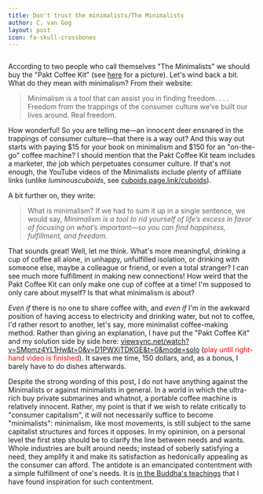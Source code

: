 ```yaml
---
title: Don't trust the minimalists/The Minimalists
author: C. van Gog
layout: post
icon: fa-skull-crossbones
---
```


<span class="image left"><img src="{{ 'assets/images/coffee-medres.jpg' | relative_url }}" alt="" /></span>

<p>According to two people who call themselves "The Minimalists" we should buy the "Pakt Coffee Kit" (see <a href="https://c1.iggcdn.com/indiegogo-media-prod-cld/image/upload/c_limit,w_695/v1566510901/sltqcc7gewvbj9ux8hnx.png">here</a> for a picture). Let's wind back a bit. What do they mean with minimalism? From their website:</p>

<p><blockquote cite="https://www.theminimalists.com/minimalism/">
Minimalism is a tool that can assist you in finding freedom. . . .  Freedom from the trappings of the consumer culture we’ve built our lives around. Real freedom.
</blockquote></p>  

<p>How wonderful! So you are telling me&mdash;an innocent deer ensnared in the trappings of consumer culture&mdash;that there is a way out? And this way out starts with paying $15 for your book on minimalism and $150 for an "on-the-go" coffee machine? I should mention that the Pakt Coffee Kit team includes a marketer, <i>the</i> job which perpetuates consumer culture. If that's not enough, the YouTube videos of the Minimalists include plenty of affiliate links (unlike <i>luminouscuboids</i>, see <a href="https://cuboids.page.link/cuboids">cuboids.page.link/cuboids</a>).</p>
  
<p>A bit further on, they write:</p>

<p><blockquote> What is minimalism? If we had to sum it up in a single sentence, we would say, <i>Minimalism is a tool to rid yourself of life’s excess in favor of focusing on what’s important—so you can find happiness, fulfillment, and freedom.</i></blockquote></p>

<p>That sounds great! Well, let me think. What's more meaningful, drinking a cup of coffee all alone, in unhappy, unfulfilled
isolation, or drinking with someone else, maybe a colleague or friend, or even a total stranger? I can see much more fulfillment in making new connections! How weird that the Pakt Coffee Kit can only make one cup of coffee at a time! I'm supposed to only care about myself? Is that what minimalism is about?</p>

<p><i>Even if</i> there is no one to share coffee with, and <i>even if</i> I'm in the awkward position of having access to electricity and drinking water, but not to coffee, I'd rather resort to another, let's say, more minimalist coffee-making method. Rather than giving an explanation, I have put the "Pakt Coffee Kit" and my solution side by side here: <a href="https://viewsync.net/watch?v=SMpmz4YL1Hw&t=0&v=D1PWXjTDKGE&t=0&mode=solo">viewsync.net/watch?v=SMpmz4YL1Hw&t=0&v=D1PWXjTDKGE&t=0&mode=solo</a> (<font color="red">play until right-hand video is finished</font>). It saves me time, 150 dollars, and, as a bonus, I barely have to do dishes afterwards.</p>

<p>Despite the strong wording of this post, I do not have anything against the Minimalists or against minimalists in general. In a world in which the ultra-rich buy private submarines and whatnot, a portable coffee machine is relatively innocent. Rather, my point is that if we wish to relate critically to "consumer capitalism", it will not necessarily suffice to become "minimalists": minimalism, like most movements, is still subject to the same capitalist structures and forces it opposes. In my opininion, on a personal level the first step should be to clarify the line between needs and wants. Whole industries are built around needs; instead of soberly satisfying a need, they amplify it and make its satisfaction as hedonically appealing as the consumer can afford. The antidote is an emancipated contentment with a simple fulfillment of one's needs. It is <a href="https://cuboids.page.link/isd">in the Buddha's teachings</a> that I have found inspiration for such contentment.</p>
